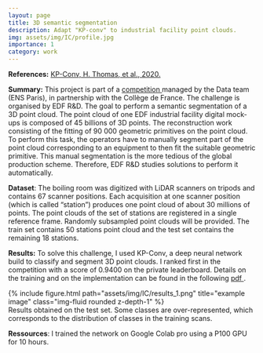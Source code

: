 ```yaml
---
layout: page
title: 3D semantic segmentation
description: Adapt "KP-conv" to industrial facility point clouds.
img: assets/img/IC/profile.jpg
importance: 1
category: work
---
```


**References:** <a href="https://github.com/HuguesTHOMAS/KPConv">KP-Conv, H. Thomas, et al., 2020.</a>

**Summary:** This project is part of a <a href="https://challengedata.ens.fr/participants/challenges/year/2022" > competition </a> managed by the Data team (ENS Paris), in partnership with the Collège de France. The challenge is organised by EDF R&D. The goal to perform a semantic segmentation of a 3D point cloud. The point cloud of one EDF industrial facility digital mock-ups is composed of 45 billions of 3D points. The reconstruction work consisting of the fitting of 90 000 geometric primitives on the point cloud. To perform this task, the operators have to manually segment part of the point cloud corresponding to an equipment to then fit the suitable geometric primitive. This manual segmentation is the more tedious of the global production scheme. Therefore, EDF R&D studies solutions to perform it automatically.

**Dataset**: The boiling room was digitized with LiDAR scanners on tripods and contains 67 scanner positions. Each acquisition at one scanner position (which is called “station”) produces one point cloud of about 30 millions of points. The point clouds of the set of stations are registered in a single reference frame. Randomly subsampled point clouds will be provided. The train set contains 50 stations point cloud and the test set contains the remaining 18 stations. 

**Results:** To solve this challenge, I used KP-Conv, a deep neural network build to classify and segment 3D point clouds. I ranked first in the competition with a score of 0.9400 on the private leaderboard. Details on the training and on the implementation can be found in the following <a href="/assets/pdf/Report_IC"> pdf </a>.


<div class="row">
    <div class="col-sm mt-3 mt-md-0">
        {% include figure.html path="assets/img/IC/results_1.png" 
        title="example image" 
        class="img-fluid rounded z-depth-1" %}
    </div>
</div>
<div class="caption">
    Results obtained on the test set. Some classes are over-represented, which corresponds to the distribution of classes in the training scans.
</div>

**Ressources**: I trained the network on Google Colab pro using a P100 GPU for 10 hours.
